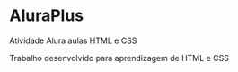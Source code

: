 # AluraPlus
Atividade Alura aulas HTML e CSS

Trabalho desenvolvido para aprendizagem de HTML e CSS
